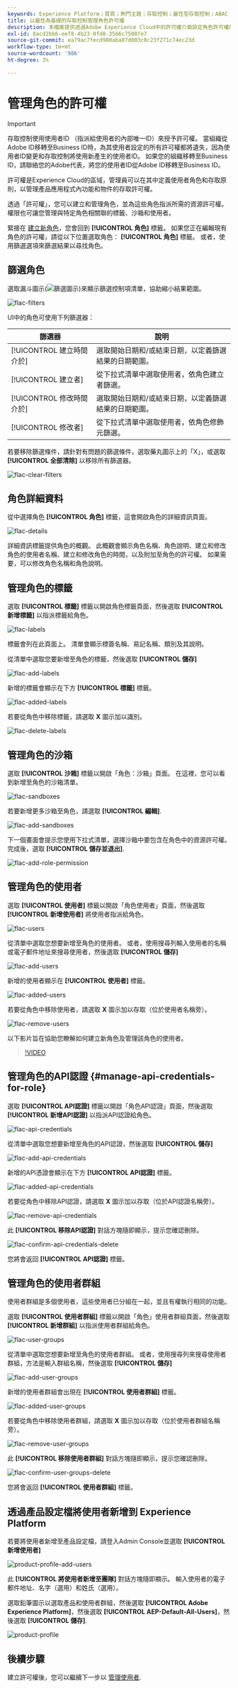 ```yaml
---
keywords: Experience Platform；首頁；熱門主題；存取控制；屬性型存取控制；ABAC
title: 以屬性為基礎的存取控制管理角色許可權
description: 本檔案提供透過Adobe Experience Cloud中的許可權介面設定角色許可權的相關資訊
exl-id: 8acd2bb6-eef8-4b23-8fd8-3566c7508fe7
source-git-commit: ea79ac7fecd980aba87d003c8c23f271c74ec23d
workflow-type: tm+mt
source-wordcount: '986'
ht-degree: 3%

---
```


# 管理角色的許可權

>[!IMPORTANT]
>
>存取控制使用使用者ID （指派給使用者的內部唯一ID）來授予許可權。 當組織從Adobe ID移轉至Business ID時，為其使用者設定的所有許可權都將遺失，因為使用者ID變更和存取控制將使用新產生的使用者ID。 如果您的組織移轉至Business ID，請聯絡您的Adobe代表，將您的使用者ID從Adobe ID移轉至Business ID。

許可權是Experience Cloud的區域，管理員可以在其中定義使用者角色和存取原則，以管理產品應用程式內功能和物件的存取許可權。

透過「許可權」，您可以建立和管理角色，並為這些角色指派所需的資源許可權。 權限也可讓您管理與特定角色相關聯的標籤、沙箱和使用者。

緊接在 [建立新角色](#create-a-new-role)，您會回到 **[!UICONTROL 角色]** 標籤。 如果您正在編輯現有角色的許可權，請從以下位置選取角色： **[!UICONTROL 角色]** 標籤。 或者，使用篩選選項來篩選結果以尋找角色。

## 篩選角色

選取漏斗圖示(![篩選圖示](../../images/icon.png))來顯示篩選控制項清單，協助縮小結果範圍。

![flac-filters](../../images/flac-ui/flac-filters.png)

UI中的角色可使用下列篩選器：

| 篩選器 | 說明 |
| --- | --- |
| [!UICONTROL 建立時間介於] | 選取開始日期和/或結束日期，以定義篩選結果的日期範圍。 |
| [!UICONTROL 建立者] | 從下拉式清單中選取使用者，依角色建立者篩選。 |
| [!UICONTROL 修改時間介於] | 選取開始日期和/或結束日期，以定義篩選結果的日期範圍。 |
| [!UICONTROL 修改者] | 從下拉式清單中選取使用者，依角色修飾元篩選。 |

若要移除篩選條件，請針對有問題的篩選條件，選取藥丸圖示上的「X」，或選取 **[!UICONTROL 全部清除]** 以移除所有篩選器。

![flac-clear-filters](../../images/flac-ui/flac-clear-filters.png)

## 角色詳細資料

從中選擇角色 **[!UICONTROL 角色]** 標籤，這會開啟角色的詳細資訊頁面。

![flac-details](../../images/flac-ui/flac-details.png)

詳細資訊標籤提供角色的概觀。 此概觀會顯示角色名稱、角色說明、建立和修改角色的使用者名稱、建立和修改角色的時間，以及附加至角色的許可權。 如果需要，可以修改角色名稱和角色說明。

## 管理角色的標籤

選取 **[!UICONTROL 標籤]** 標籤以開啟角色標籤頁面，然後選取 **[!UICONTROL 新增標籤]** 以指派標籤給角色。

![flac-labels](../../images/flac-ui/flac-labels.png)

標籤會列在此頁面上。 清單會顯示標簽名稱、易記名稱、類別及其說明。

從清單中選取您要新增至角色的標籤，然後選取 **[!UICONTROL 儲存]**

![flac-add-labels](../../images/flac-ui/flac-add-labels.png)

新增的標籤會顯示在下方 **[!UICONTROL 標籤]** 標籤。

![flac-added-labels](../../images/flac-ui/flac-added-labels.png)

若要從角色中移除標籤，請選取 **X** 圖示加以識別。

![flac-delete-labels](../../images/flac-ui/flac-delete-labels.png)

## 管理角色的沙箱

選取 **[!UICONTROL 沙箱]** 標籤以開啟「角色：沙箱」頁面。 在這裡，您可以看到新增至角色的沙箱清單。

![flac-sandboxes](../../images/flac-ui/flac-sandboxes.png)

若要新增更多沙箱至角色，請選取 **[!UICONTROL 編輯]**.

![flac-add-sandboxes](../../images/flac-ui/flac-add-sandboxes.png)

下一個畫面會提示您使用下拉式清單，選擇沙箱中要包含在角色中的資源許可權。 完成後，選取 **[!UICONTROL 儲存並退出]**.

![flac-add-role-permission](../../images/flac-ui/flac-add-role-permission.png)

## 管理角色的使用者

選取 **[!UICONTROL 使用者]** 標籤以開啟「角色使用者」頁面，然後選取 **[!UICONTROL 新增使用者]** 將使用者指派給角色。

![flac-users](../../images/flac-ui/flac-users.png)

從清單中選取您想要新增至角色的使用者。 或者，使用搜尋列輸入使用者的名稱或電子郵件地址來搜尋使用者，然後選取 **[!UICONTROL 儲存]**

![flac-add-users](../../images/flac-ui/flac-add-users.png)

新增的使用者顯示在 **[!UICONTROL 使用者]** 標籤。

![flac-added-users](../../images/flac-ui/flac-added-users.png)

若要從角色中移除使用者，請選取 **X** 圖示加以存取（位於使用者名稱旁）。

![flac-remove-users](../../images/flac-ui/flac-remove-users.png)

以下影片旨在協助您瞭解如何建立新角色及管理該角色的使用者。

>[!VIDEO](https://video.tv.adobe.com/v/336081/?learn=on)

## 管理角色的API認證 {#manage-api-credentials-for-role}

選取 **[!UICONTROL API認證]** 標籤以開啟「角色API認證」頁面，然後選取 **[!UICONTROL 新增API認證]** 以指派API認證給角色。

![flac-api-credentials](../../images/flac-ui/flac-api-credentials.png)

從清單中選取您想要新增至角色的API認證，然後選取 **[!UICONTROL 儲存]**

![flac-add-api-credentials](../../images/flac-ui/flac-add-api-credentials.png)

新增的API憑證會顯示在下方 **[!UICONTROL API認證]** 標籤。

![flac-added-api-credentials](../../images/flac-ui/flac-added-api-credentials.png)

若要從角色中移除API認證，請選取 **X** 圖示加以存取（位於API認證名稱旁）。

![flac-remove-api-credentials](../../images/flac-ui/flac-remove-api-credentials.png)

此 **[!UICONTROL 移除API認證]** 對話方塊隨即顯示，提示您確認刪除。

![flac-confirm-api-credentials-delete](../../images/flac-ui/flac-confirm-api-credentials-delete.png)

您將會返回 **[!UICONTROL API認證]** 標籤。

## 管理角色的使用者群組

使用者群組是多個使用者，這些使用者已分組在一起，並且有權執行相同的功能。

選取 **[!UICONTROL 使用者群組]** 標籤以開啟「角色」使用者群組頁面，然後選取 **[!UICONTROL 新增群組]** 以指派使用者群組給角色。

![flac-user-groups](../../images/flac-ui/flac-user-groups.png)

從清單中選取您想要新增至角色的使用者群組。 或者，使用搜尋列來搜尋使用者群組，方法是輸入群組名稱，然後選取 **[!UICONTROL 儲存]**

![flac-add-user-groups](../../images/flac-ui/flac-add-user-groups.png)

新增的使用者群組會出現在 **[!UICONTROL 使用者群組]** 標籤。

![flac-added-user-groups](../../images/flac-ui/flac-added-user-groups.png)

若要從角色中移除使用者群組，請選取 **X** 圖示加以存取（位於使用者群組名稱旁）。

![flac-remove-user-groups](../../images/flac-ui/flac-remove-user-groups.png)

此 **[!UICONTROL 移除使用者群組]** 對話方塊隨即顯示，提示您確認刪除。

![flac-confirm-user-groups-delete](../../images/flac-ui/flac-confirm-user-groups-delete.png)

您將會返回 **[!UICONTROL 使用者群組]** 標籤。

## 透過產品設定檔將使用者新增到 Experience Platform

若要將使用者新增至產品設定檔，請登入Admin Console並選取 **[!UICONTROL 新增使用者]**

![product-profile-add-users](../../images/flac-ui/product-profile-add-users.png)

此 **[!UICONTROL 將使用者新增至團隊]** 對話方塊隨即顯示。 輸入使用者的電子郵件地址、名字（選用）和姓氏（選用）。

選取鉛筆圖示以選取產品和使用者群組，然後選取 **[!UICONTROL Adobe Experience Platform]**，然後選取 **[!UICONTROL AEP-Default-All-Users]**，然後選取  **[!UICONTROL 儲存]**.

![product-profile](../../images/flac-ui/product-profile.png)

## 後續步驟

建立許可權後，您可以繼續下一步以 [管理使用者](users.md).
